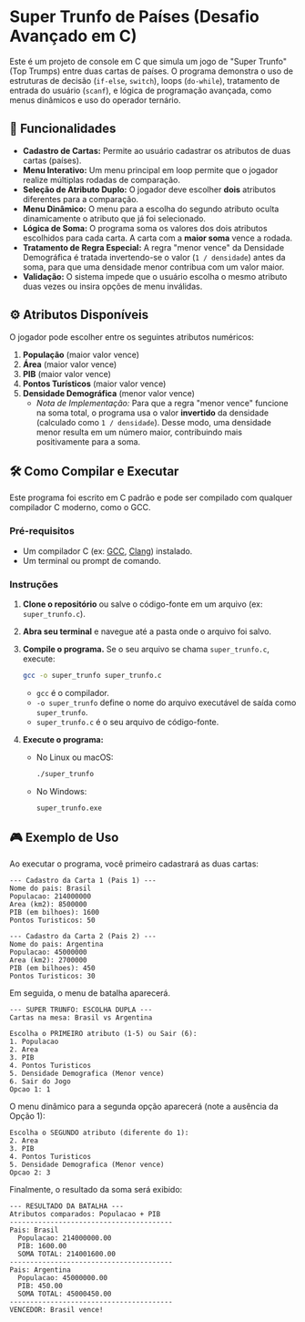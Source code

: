 # Super Trunfo de Países (Desafio Avançado em C)

Este é um projeto de console em C que simula um jogo de "Super Trunfo" (Top Trumps) entre duas cartas de países. O programa demonstra o uso de estruturas de decisão (`if-else`, `switch`), loops (`do-while`), tratamento de entrada do usuário (`scanf`), e lógica de programação avançada, como menus dinâmicos e uso do operador ternário.

## 🚀 Funcionalidades

* **Cadastro de Cartas:** Permite ao usuário cadastrar os atributos de duas cartas (países).
* **Menu Interativo:** Um menu principal em loop permite que o jogador realize múltiplas rodadas de comparação.
* **Seleção de Atributo Duplo:** O jogador deve escolher **dois** atributos diferentes para a comparação.
* **Menu Dinâmico:** O menu para a escolha do segundo atributo oculta dinamicamente o atributo que já foi selecionado.
* **Lógica de Soma:** O programa soma os valores dos dois atributos escolhidos para cada carta. A carta com a **maior soma** vence a rodada.
* **Tratamento de Regra Especial:** A regra "menor vence" da Densidade Demográfica é tratada invertendo-se o valor (`1 / densidade`) antes da soma, para que uma densidade menor contribua com um valor maior.
* **Validação:** O sistema impede que o usuário escolha o mesmo atributo duas vezes ou insira opções de menu inválidas.

## ⚙️ Atributos Disponíveis

O jogador pode escolher entre os seguintes atributos numéricos:

1.  **População** (maior valor vence)
2.  **Área** (maior valor vence)
3.  **PIB** (maior valor vence)
4.  **Pontos Turísticos** (maior valor vence)
5.  **Densidade Demográfica** (menor valor vence)
    * *Nota de Implementação:* Para que a regra "menor vence" funcione na soma total, o programa usa o valor **invertido** da densidade (calculado como `1 / densidade`). Desse modo, uma densidade menor resulta em um número maior, contribuindo mais positivamente para a soma.

## 🛠️ Como Compilar e Executar

Este programa foi escrito em C padrão e pode ser compilado com qualquer compilador C moderno, como o GCC.

### Pré-requisitos

* Um compilador C (ex: [GCC](https://gcc.gnu.org/), [Clang](https://clang.llvm.org/)) instalado.
* Um terminal ou prompt de comando.

### Instruções

1.  **Clone o repositório** ou salve o código-fonte em um arquivo (ex: `super_trunfo.c`).

2.  **Abra seu terminal** e navegue até a pasta onde o arquivo foi salvo.

3.  **Compile o programa.** Se o seu arquivo se chama `super_trunfo.c`, execute:

    ```bash
    gcc -o super_trunfo super_trunfo.c
    ```

    * `gcc` é o compilador.
    * `-o super_trunfo` define o nome do arquivo executável de saída como `super_trunfo`.
    * `super_trunfo.c` é o seu arquivo de código-fonte.

4.  **Execute o programa:**

    * No Linux ou macOS:
        ```bash
        ./super_trunfo
        ```
    * No Windows:
        ```bash
        super_trunfo.exe
        ```

## 🎮 Exemplo de Uso

Ao executar o programa, você primeiro cadastrará as duas cartas:

```
--- Cadastro da Carta 1 (Pais 1) ---
Nome do pais: Brasil
Populacao: 214000000
Area (km2): 8500000
PIB (em bilhoes): 1600
Pontos Turisticos: 50

--- Cadastro da Carta 2 (Pais 2) ---
Nome do pais: Argentina
Populacao: 45000000
Area (km2): 2700000
PIB (em bilhoes): 450
Pontos Turisticos: 30
```

Em seguida, o menu de batalha aparecerá.

```
--- SUPER TRUNFO: ESCOLHA DUPLA ---
Cartas na mesa: Brasil vs Argentina

Escolha o PRIMEIRO atributo (1-5) ou Sair (6):
1. Populacao
2. Area
3. PIB
4. Pontos Turisticos
5. Densidade Demografica (Menor vence)
6. Sair do Jogo
Opcao 1: 1
```

O menu dinâmico para a segunda opção aparecerá (note a ausência da Opção 1):

```
Escolha o SEGUNDO atributo (diferente do 1):
2. Area
3. PIB
4. Pontos Turisticos
5. Densidade Demografica (Menor vence)
Opcao 2: 3
```

Finalmente, o resultado da soma será exibido:

```
--- RESULTADO DA BATALHA ---
Atributos comparados: Populacao + PIB
----------------------------------------
Pais: Brasil
  Populacao: 214000000.00
  PIB: 1600.00
  SOMA TOTAL: 214001600.00
----------------------------------------
Pais: Argentina
  Populacao: 45000000.00
  PIB: 450.00
  SOMA TOTAL: 45000450.00
----------------------------------------
VENCEDOR: Brasil vence!
```